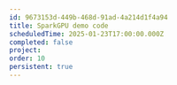 ```yaml
---
id: 9673153d-449b-468d-91ad-4a214d1f4a94
title: SparkGPU demo code
scheduledTime: 2025-01-23T17:00:00.000Z
completed: false
project: 
order: 10
persistent: true
---
```


